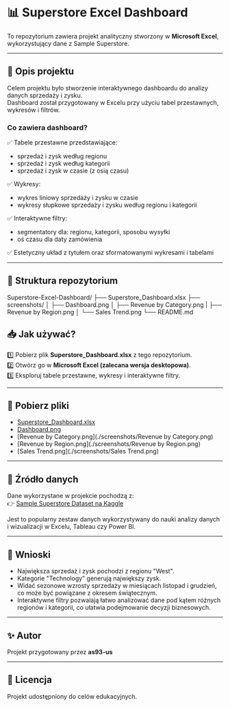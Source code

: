 # 📊 Superstore Excel Dashboard

To repozytorium zawiera projekt analityczny stworzony w **Microsoft Excel**, wykorzystujący dane z Sample Superstore.

---

## 📝 Opis projektu

Celem projektu było stworzenie interaktywnego dashboardu do analizy danych sprzedaży i zysku.  
Dashboard został przygotowany w Excelu przy użyciu tabel przestawnych, wykresów i filtrów.

### Co zawiera dashboard?
✅ Tabele przestawne przedstawiające:
- sprzedaż i zysk według regionu
- sprzedaż i zysk według kategorii 
- sprzedaż i zysk w czasie (z osią czasu)

✅ Wykresy:
- wykres liniowy sprzedaży i zysku w czasie
- wykresy słupkowe sprzedaży i zysku według regionu i kategorii

✅ Interaktywne filtry:
- segmentatory dla: regionu, kategorii, sposobu wysyłki
- oś czasu dla daty zamówienia

✅ Estetyczny układ z tytułem oraz sformatowanymi wykresami i tabelami

---

## 📂 Struktura repozytorium
Superstore-Excel-Dashboard/
├── Superstore_Dashboard.xlsx
├── screenshots/
│ ├── Dashboard.png
│ ├── Revenue by Category.png
| ├── Revenue by Region.png 
│ └── Sales Trend.png
└── README.md

## 📥 Jak używać?

1️⃣ Pobierz plik **Superstore_Dashboard.xlsx** z tego repozytorium.  
2️⃣ Otwórz go w **Microsoft Excel (zalecana wersja desktopowa)**.  
3️⃣ Eksploruj tabele przestawne, wykresy i interaktywne filtry.

---

## 📎 Pobierz pliki

- [Superstore_Dashboard.xlsx](./Superstore_dashboard.xlsx)  
- [Dashboard.png](./screenshots/Dashboard.png)  
- [Revenue by Category.png](./screenshots/Revenue by Category.png)
- [Revenue by Region.png](./screenshots/Revenue by Region.png)
- [Sales Trend.png](./screenshots/Sales Trend.png)

---

## 📌 Źródło danych

Dane wykorzystane w projekcie pochodzą z:  
👉 [Sample Superstore Dataset na Kaggle](https://www.kaggle.com/datasets/vivek468/superstore-dataset-final)

Jest to popularny zestaw danych wykorzystywany do nauki analizy danych i wizualizacji w Excelu, Tableau czy Power BI.

---

## 🧐 Wnioski

- Największa sprzedaż i zysk pochodzi z regionu "West".  
- Kategorie "Technology" generują największy zysk.  
- Widać sezonowe wzrosty sprzedaży w miesiącach listopad i grudzień, co może być powiązane z okresem świątecznym.  
- Interaktywne filtry pozwalają łatwo analizować dane pod kątem różnych regionów i kategorii, co ułatwia podejmowanie decyzji biznesowych.

---

## ✨ Autor

Projekt przygotowany przez **as93-us**

---

## 📎 Licencja

Projekt udostępniony do celów edukacyjnych.


